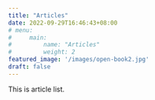 ```yaml
---
title: "Articles"
date: 2022-09-29T16:46:43+08:00
# menu:
#     main:
#         name: "Articles"
#         weight: 2
featured_image: '/images/open-book2.jpg'
draft: false
---
```


This is article list.
